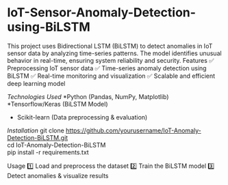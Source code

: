 # IoT-Sensor-Anomaly-Detection-using-BiLSTM
This project uses Bidirectional LSTM (BiLSTM) to detect anomalies in IoT sensor data by analyzing time-series patterns. The model identifies unusual behavior in real-time, ensuring system reliability and security.
Features
✅ Preprocessing IoT sensor data
✅ Time-series anomaly detection using BiLSTM
✅ Real-time monitoring and visualization
✅ Scalable and efficient deep learning model

*Technologies Used*
*Python (Pandas, NumPy, Matplotlib)
*Tensorflow/Keras (BiLSTM Model)
* Scikit-learn (Data preprocessing & evaluation)

*Installation*
git clone https://github.com/yourusername/IoT-Anomaly-Detection-BiLSTM.git  
cd IoT-Anomaly-Detection-BiLSTM  
pip install -r requirements.txt  


Usage
1️⃣ Load and preprocess the dataset
2️⃣ Train the BiLSTM model
3️⃣ Detect anomalies & visualize results

